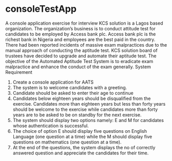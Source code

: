 # consoleTestApp
A console application exercise for interview
KCS solution is a Lagos based organization. The organization’s business is to conduct attitude test for candidates to be employed by Access bank plc. Access bank plc is the richest bank in Nigeria and employees are the best paid in the country. There had been reported incidents of massive exam malpractices due to the manual approach of conducting the aptitude test.
KCS solution board of trustees have decided to upgrade and automate their aptitude test. The objective of the Automated Aptitude Test System is to eradicate exam malpractice and enhance the conduct of the exam generally.
System Requirement
1.	Create a console application for AATS
2.	The system is to welcome candidates with a greeting.
3.	Candidate should be asked to enter their age to continue
4.	Candidates below eighteen years should be disqualified from the exercise. Candidates more than eighteen years but less than forty years should be welcome to the exercise while candidates more than forty years are to be asked to be on standby for the next exercise.
5.	The system should display two options namely: E and M for candidates whose authentication is successful.
6.	  The choice of option E should display five questions on English Language (one question at a time) while the M should display five questions on mathematics (one question at a time). 
7.	At the end of the questions, the system displays the no of correctly answered question and appreciate the candidates for their time.

